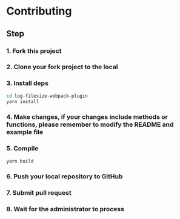# Contributing

## Step

### 1. Fork this project

### 2. Clone your fork project to the local

### 3. Install deps

```sh
cd log-filesize-webpack-plugin
yarn install
```

### 4. Make changes, if your changes include methods or functions, please remember to modify the README and example file

### 5. Compile

```sh
yarn build
```

### 6. Push your local repository to GitHub

### 7. Submit pull request

### 8. Wait for the administrator to process
